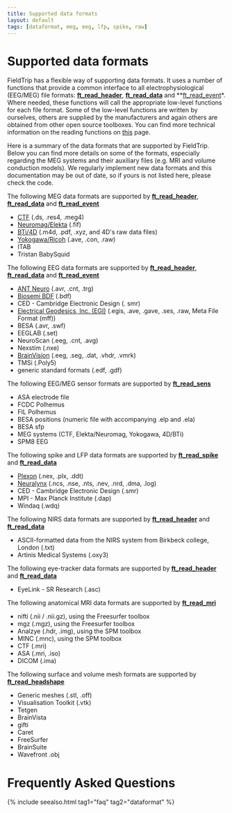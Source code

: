 ```yaml
---
title: Supported data formats
layout: default
tags: [dataformat, meg, eeg, lfp, spike, raw]
---
```


# Supported data formats

FieldTrip has a flexible way of supporting data formats. It uses a number of functions that provide a common interface to all electrophysiological (EEG/MEG) file formats: **[ft_read_header](/reference/ft_read_header)**, **[ft_read_data](/reference/ft_read_data)** and **[ft_read_event](/reference/ft_read_event)*. Where needed, these functions will call the appropriate low-level functions for each file format. Some of the low-level functions are written by ourselves, others are supplied by the manufacturers and again others are obtained from other open source toolboxes. You can find more technical information on the reading functions on [this](/development/fileio) page.

Here is a summary of the data formats that are supported by FieldTrip. Below you can find more details on some of the formats, especially regarding the MEG systems and their auxiliary files (e.g. MRI and volume conduction models). We regularly implement new data formats and this documentation may be out of date, so if yours is not listed here, please check the code.

The following MEG data formats are supported by **[ft_read_header](/reference/ft_read_header)**, **[ft_read_data](/reference/ft_read_data)** and **[ft_read_event](/reference/ft_read_event)**

*  [CTF](/getting_started/ctf) (.ds, .res4, .meg4)
*  [Neuromag/Elekta](/getting_started/neuromag) (.fif)
*  [BTi/4D](/getting_started/bti) (.m4d, .pdf,  .xyz, and 4D's raw data files)
*  [Yokogawa/Ricoh](/getting_started/yokogawa) (.ave, .con, .raw)
*  ITAB
*  Tristan BabySquid

The following EEG data formats are supported by **[ft_read_header](/reference/ft_read_header)**, **[ft_read_data](/reference/ft_read_data)** and **[ft_read_event](/reference/ft_read_event)**

*  [ANT Neuro](/getting_started/antneuro) (.avr, .cnt, .trg)
*  [Biosemi BDF](/getting_started/biosemi) (.bdf)
*  CED - Cambridge Electronic Design (. smr)
*  [Electrical Geodesics, Inc. (EGI)](/getting_started/egi) (.egis, .ave, .gave, .ses, .raw, Meta File Format (mff))
*  BESA (.avr, .swf)
*  EEGLAB (.set)
*  NeuroScan (.eeg, .cnt, .avg)
*  Nexstim (.nxe)
*  [BrainVision](/getting_started/brainvision) (.eeg, .seg, .dat, .vhdr, .vmrk)
*  TMSi (.Poly5)
*  generic standard formats (.edf, .gdf)

The following EEG/MEG sensor formats are supported by **[ft_read_sens](/reference/ft_read_sens)**

*  ASA electrode file
*  FCDC Polhemus
*  FIL Polhemus
*  BESA positions (numeric file with accompanying .elp and .ela)
*  BESA sfp
*  MEG systems (CTF, Elekta/Neuromag, Yokogawa, 4D/BTi)
*  SPM8 EEG

The following spike and LFP data formats are supported by **[ft_read_spike](/reference/ft_read_spike)** and **[ft_read_data](/reference/ft_read_data)**

*  [Plexon](/getting_started/plexon) (.nex, .plx, .ddt)
*  [Neuralynx](/getting_started/neuralynx) (.ncs, .nse, .nts, .nev, .nrd, .dma, .log)
*  CED - Cambridge Electronic Design (.smr)
*  MPI - Max Planck Institute (.dap)
*  Windaq (.wdq)

The following NIRS data formats are supported by **[ft_read_header](/reference/ft_read_header)** and **[ft_read_data](/reference/ft_read_data)**

*  ASCII-formatted data from the NIRS system from Birkbeck college, London (.txt)
*  Artinis Medical Systems (.oxy3)

The following eye-tracker data formats are supported by **[ft_read_header](/reference/ft_read_header)** and **[ft_read_data](/reference/ft_read_data)**

*  EyeLink - SR Research (.asc)

The following anatomical MRI data formats are supported by **[ft_read_mri](/reference/ft_read_mri)**

*  nifti (.nii / .nii.gz), using the Freesurfer toolbox
*  mgz (.mgz), using the Freesurfer toolbox
*  Analzye (.hdr, .img), using the SPM toolbox
*  MINC (.mnc), using the SPM toolbox
*  CTF (.mri)
*  ASA (.mri, .iso)
*  DICOM (.ima)

The following surface and volume mesh formats are supported by **[ft_read_headshape](/reference/ft_read_headshape)**

*  Generic meshes (.stl, .off)
*  Visualisation Toolkit (.vtk)
*  Tetgen
*  BrainVista
*  gifti
*  Caret
*  FreeSurfer
*  BrainSuite
*  Wavefront .obj

# Frequently Asked Questions

{% include seealso.html tag1="faq" tag2="dataformat" %}
